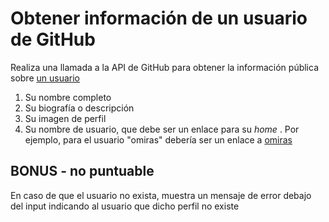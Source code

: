 # Obtener información de un usuario de GitHub

Realiza una llamada a la API de GitHub para obtener la información pública sobre [un usuario](https://docs.github.com/es/rest/users/users?apiVersion=2022-11-28#get-a-user)

1. Su nombre completo
2. Su biografía o descripción
3. Su imagen de perfil
4. Su nombre de usuario, que debe ser un enlace para su _home_ . Por ejemplo, para el usuario "omiras" debería ser un enlace a [omiras](https://github.com/omiras)

## BONUS - no puntuable

En caso de que el usuario no exista, muestra un mensaje de error debajo del input indicando al usuario que dicho perfil no existe
